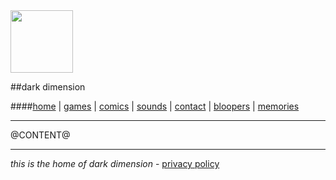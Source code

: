 <head>
<title>dark dimension</title>
<link rel="stylesheet" href="@STYLE_PREFIX@style.css"/>
<link rel="shortcut icon" href="@ROOT@favicon.ico">
<meta charset="UTF-8">
</head>

<img src="@ROOT@logo.png" style="width: 100px;"/>

##dark dimension

####[home](@ROOT@index.html) | [games](@ROOT@pages/games.html) | [comics](@ROOT@pages/comics.html) | [sounds](@ROOT@pages/sounds.html) | [contact](@ROOT@pages/contact.html) | [bloopers](@ROOT@pages/bloopers.html) | [memories](@ROOT@pages/projects.html)

---

@CONTENT@

---

*this is the home of dark dimension* - [privacy policy](@ROOT@pages/privacy_policy.html)
